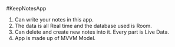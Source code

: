 #KeepNotesApp

1) Can write your notes in this app.
2) The data is all Real time and the database used is Room.
3) Can delete and create new notes into it. Every part is Live Data.
4) App is made up of MVVM Model.

